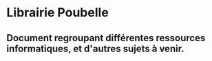 # Librairie Poubelle
## Document regroupant différentes ressources informatiques, et d'autres sujets à venir.
